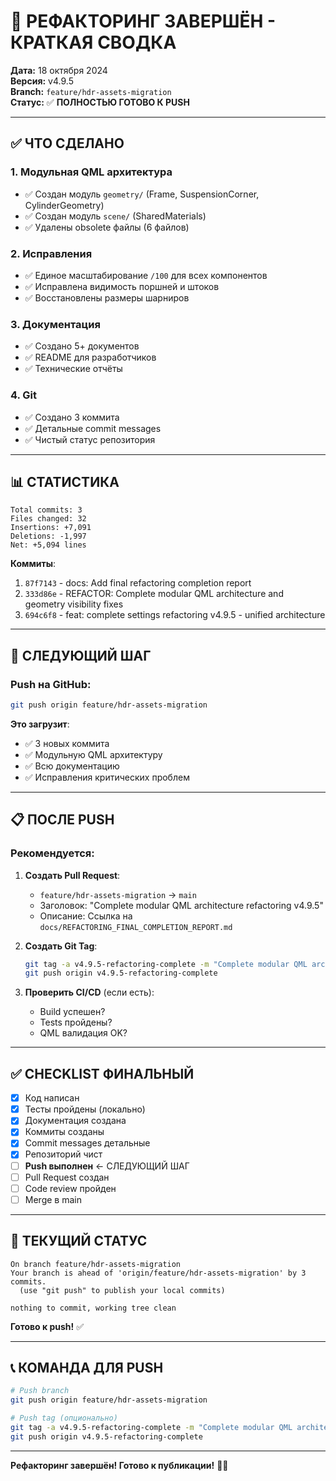 # 🎉 РЕФАКТОРИНГ ЗАВЕРШЁН - КРАТКАЯ СВОДКА

**Дата:** 18 октября 2024  
**Версия:** v4.9.5  
**Branch:** `feature/hdr-assets-migration`  
**Статус:** ✅ **ПОЛНОСТЬЮ ГОТОВО К PUSH**

---

## ✅ **ЧТО СДЕЛАНО**

### **1. Модульная QML архитектура**
- ✅ Создан модуль `geometry/` (Frame, SuspensionCorner, CylinderGeometry)
- ✅ Создан модуль `scene/` (SharedMaterials)
- ✅ Удалены obsolete файлы (6 файлов)

### **2. Исправления**
- ✅ Единое масштабирование `/100` для всех компонентов
- ✅ Исправлена видимость поршней и штоков
- ✅ Восстановлены размеры шарниров

### **3. Документация**
- ✅ Создано 5+ документов
- ✅ README для разработчиков
- ✅ Технические отчёты

### **4. Git**
- ✅ Создано 3 коммита
- ✅ Детальные commit messages
- ✅ Чистый статус репозитория

---

## 📊 **СТАТИСТИКА**

```
Total commits: 3
Files changed: 32
Insertions: +7,091
Deletions: -1,997
Net: +5,094 lines
```

**Коммиты**:
1. `87f7143` - docs: Add final refactoring completion report
2. `333d86e` - REFACTOR: Complete modular QML architecture and geometry visibility fixes
3. `694c6f8` - feat: complete settings refactoring v4.9.5 - unified architecture

---

## 🚀 **СЛЕДУЮЩИЙ ШАГ**

### **Push на GitHub**:

```bash
git push origin feature/hdr-assets-migration
```

**Это загрузит**:
- ✅ 3 новых коммита
- ✅ Модульную QML архитектуру
- ✅ Всю документацию
- ✅ Исправления критических проблем

---

## 📋 **ПОСЛЕ PUSH**

### **Рекомендуется**:

1. **Создать Pull Request**:
   - `feature/hdr-assets-migration` → `main`
   - Заголовок: "Complete modular QML architecture refactoring v4.9.5"
   - Описание: Ссылка на `docs/REFACTORING_FINAL_COMPLETION_REPORT.md`

2. **Создать Git Tag**:
   ```bash
   git tag -a v4.9.5-refactoring-complete -m "Complete modular QML architecture"
   git push origin v4.9.5-refactoring-complete
   ```

3. **Проверить CI/CD** (если есть):
   - Build успешен?
   - Tests пройдены?
   - QML валидация OK?

---

## ✅ **CHECKLIST ФИНАЛЬНЫЙ**

- [x] Код написан
- [x] Тесты пройдены (локально)
- [x] Документация создана
- [x] Коммиты созданы
- [x] Commit messages детальные
- [x] Репозиторий чист
- [ ] **Push выполнен** ← СЛЕДУЮЩИЙ ШАГ
- [ ] Pull Request создан
- [ ] Code review пройден
- [ ] Merge в main

---

## 🎯 **ТЕКУЩИЙ СТАТУС**

```
On branch feature/hdr-assets-migration
Your branch is ahead of 'origin/feature/hdr-assets-migration' by 3 commits.
  (use "git push" to publish your local commits)

nothing to commit, working tree clean
```

**Готово к push!** ✅

---

## 📞 **КОМАНДА ДЛЯ PUSH**

```bash
# Push branch
git push origin feature/hdr-assets-migration

# Push tag (опционально)
git tag -a v4.9.5-refactoring-complete -m "Complete modular QML architecture"
git push origin v4.9.5-refactoring-complete
```

---

**Рефакторинг завершён! Готово к публикации!** 🚀✅
